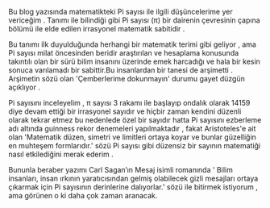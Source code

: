 Bu blog yazısında matematikteki Pi sayısı ile ilgili düşüncelerime yer vericeğim . Tanımı ile bilindiği gibi Pi sayısı (π) bir dairenin çevresinin çapına bölümü ile elde edilen irrasyonel matematik sabitidir .

Bu tanımı ilk duyulduğunda herhangi bir  matematik terimi gibi geliyor , ama Pi sayısı milat öncesinden beridir araştırılan ve hesaplama konusunda takıntılı olan bir sürü bilim insanını üzerinde emek harcadığı ve hala bir kesin sonuca varılamadı bir sabittir.Bu insanlardan bir tanesi de arşimetti . Arşimetin sözü olan 'Çemberlerime dokunmayın' durumu gayet düzgün açıklıyor .

Pi sayısını inceleyelim , π sayısı  3 rakamı ile başlayıp ondalık olarak 14159 diye devam ettiği bir irrasyonel sayıdır ve hiçbir zaman kendini düzenli olarak tekrar etmez bu nedenlede özel bir sayıdır hatta Pi sayısını ezberleme adı altında guinness rekor denemeleri yapılmaktadır , fakat Aristoteles'e ait olan 'Matematik düzen, simetri ve limitleri ortaya koyar ve bunlar güzelliğin en muhteşem formlarıdır.' sözü Pi sayısı gibi düzensiz bir sayının matematiği nasıl etkilediğini merak ederim . 

Bununla beraber yazımı Carl Sagan’ın Mesaj isimli romanında ' Bilim insanları, insan ırkının yaratıcısından gelmiş olabilecek gizli mesajları ortaya çıkarmak için Pi sayısının derinlerine dalıyorlar.' sözü ile bitirmek istiyorum , ama görünen o ki daha çok zaman aranacak.